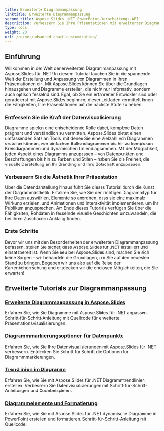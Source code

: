 ```yaml
---
title: Erweiterte Diagrammanpassung
linktitle: Erweiterte Diagrammanpassung
second_title: Aspose.Slides .NET PowerPoint-Verarbeitungs-API
description: Verbessern Sie Ihre Präsentationen mit erweiterter Diagrammanpassung mit Aspose.Slides für .NET. Erfahren Sie, wie Sie visuell beeindruckende Diagramme erstellen und diese genau an Ihre Bedürfnisse anpassen.
type: docs
weight: 23
url: /de/net/advanced-chart-customization/
---
```


## Einführung

Willkommen in der Welt der erweiterten Diagrammanpassung mit Aspose.Slides für .NET! In diesem Tutorial tauchen Sie in die spannende Welt der Erstellung und Anpassung von Diagrammen in Ihren Präsentationen ein. Mit Aspose.Slides können Sie über die Grundlagen hinausgehen und Diagramme erstellen, die nicht nur informativ, sondern auch optisch fesselnd sind. Egal, ob Sie ein erfahrener Entwickler sind oder gerade erst mit Aspose.Slides beginnen, dieser Leitfaden vermittelt Ihnen die Fähigkeiten, Ihre Präsentationen auf die nächste Stufe zu heben.

### Entfesseln Sie die Kraft der Datenvisualisierung

Diagramme spielen eine entscheidende Rolle dabei, komplexe Daten prägnant und verständlich zu vermitteln. Aspose.Slides bietet einen umfassenden Satz an Tools, mit denen Sie eine Vielzahl von Diagrammen erstellen können, von einfachen Balkendiagrammen bis hin zu komplexen Kreisdiagrammen und dynamischen Liniendiagrammen. Mit der Möglichkeit, jeden Aspekt eines Diagramms anzupassen – von Datenpunkten und Beschriftungen bis hin zu Farben und Stilen – haben Sie die Freiheit, die visuelle Darstellung an Ihr Branding und Ihre Botschaft anzupassen.

### Verbessern Sie die Ästhetik Ihrer Präsentation

Über die Datendarstellung hinaus führt Sie dieses Tutorial durch die Kunst der Diagrammästhetik. Erfahren Sie, wie Sie den richtigen Diagrammtyp für Ihre Daten auswählen, Elemente so anordnen, dass sie eine maximale Wirkung erzielen, und Animationen und Interaktivität implementieren, um Ihr Publikum anzusprechen. Am Ende dieses Tutorials verfügen Sie über die Fähigkeiten, Rohdaten in fesselnde visuelle Geschichten umzuwandeln, die bei Ihren Zuschauern Anklang finden.

### Erste Schritte

Bevor wir uns mit den Besonderheiten der erweiterten Diagrammanpassung befassen, stellen Sie sicher, dass Aspose.Slides für .NET installiert und einsatzbereit ist. Wenn Sie neu bei Aspose.Slides sind, machen Sie sich keine Sorgen – wir behandeln die Grundlagen, um Sie auf den neuesten Stand zu bringen. Begeben wir uns also auf die Reise der Kartenbeherrschung und entdecken wir die endlosen Möglichkeiten, die Sie erwarten!

## Erweiterte Tutorials zur Diagrammanpassung
### [Erweiterte Diagrammanpassung in Aspose.Slides](./advanced-chart-customization/)
Erfahren Sie, wie Sie Diagramme mit Aspose.Slides für .NET anpassen. Schritt-für-Schritt-Anleitung mit Quellcode für erweiterte Präsentationsvisualisierungen.
### [Diagrammmarkierungsoptionen für Datenpunkte](./chart-marker-options-on-data-point/)
Erfahren Sie, wie Sie Ihre Datenvisualisierungen mit Aspose.Slides für .NET verbessern. Entdecken Sie Schritt für Schritt die Optionen für Diagrammmarkierungen.
### [Trendlinien im Diagramm](./chart-trend-lines/)
Erfahren Sie, wie Sie mit Aspose.Slides für .NET Diagrammtrendlinien erstellen. Verbessern Sie Datenvisualisierungen mit Schritt-für-Schritt-Anleitungen und Codebeispielen.
### [Diagrammelemente und Formatierung](./chart-entities/)
Erfahren Sie, wie Sie mit Aspose.Slides für .NET dynamische Diagramme in PowerPoint erstellen und formatieren. Schritt-für-Schritt-Anleitung mit Quellcode.